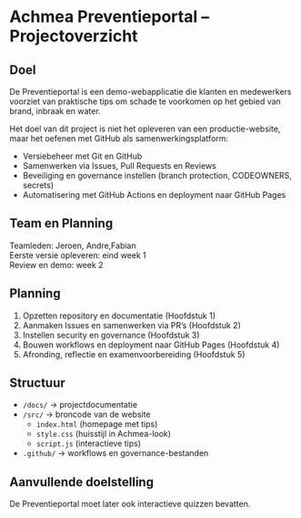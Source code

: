 # Achmea Preventieportal – Projectoverzicht 

## Doel 
De Preventieportal is een demo-webapplicatie die klanten en medewerkers voorziet van praktische tips 
om schade te voorkomen op het gebied van brand, inbraak en water. 

Het doel van dit project is niet het opleveren van een productie-website, maar het oefenen met GitHub 
als samenwerkingsplatform: 
- Versiebeheer met Git en GitHub 
- Samenwerken via Issues, Pull Requests en Reviews 
- Beveiliging en governance instellen (branch protection, CODEOWNERS, secrets) 
- Automatisering met GitHub Actions en deployment naar GitHub Pages

## Team en Planning 
Teamleden: Jeroen, Andre,Fabian   
Eerste versie opleveren: eind week 1   
Review en demo: week 2

## Planning 
1. Opzetten repository en documentatie (Hoofdstuk 1) 
2. Aanmaken Issues en samenwerken via PR’s (Hoofdstuk 2) 
3. Instellen security en governance (Hoofdstuk 3) 
4. Bouwen workflows en deployment naar GitHub Pages (Hoofdstuk 4) 
5. Afronding, reflectie en examenvoorbereiding (Hoofdstuk 5) 

## Structuur 
- `/docs/` → projectdocumentatie 
- `/src/` → broncode van de website 
  - `index.html` (homepage met tips) 
  - `style.css` (huisstijl in Achmea-look) 
  - `script.js` (interactieve tips) 
- `.github/` → workflows en governance-bestanden

## Aanvullende doelstelling 
De Preventieportal moet later ook interactieve quizzen bevatten.
